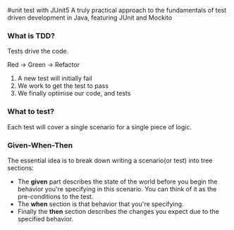 #unit test with JUnit5
A truly practical approach to the fundamentals of test driven development in Java, featuring JUnit and Mockito

### What is TDD?
Tests drive the code.

Red -> Green -> Refactor
1. A new test will initially fail
2. We work to get the test to pass
3. We finally optimise our code, and tests

### What to test?
Each test will cover a single scenario for a single piece of logic.

### Given-When-Then
The essential idea is to break down writing a scenario(or test) into tree sections:
- The **given** part describes the state of the world before you  begin the behavior
you're specifying in this scenario. You can think of it as the pre-conditions to the test.
- The **when** section is that behavior that you're specifying.
- Finally the **then** section describes the changes you expect due to the specified behavior. 